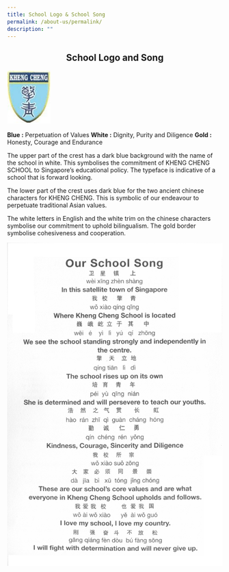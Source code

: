 ```yaml
---
title: School Logo & School Song
permalink: /about-us/permalink/
description: ""
---
```

## <center> School Logo and Song </center>

<img src="/images/Kheng-Cheng-School-Logo.jpg" style="width:20%">


**Blue   :**       Perpetuation of Values
**White :**    Dignity, Purity and Diligence
**Gold   :**      Honesty, Courage and Endurance

The upper part of the crest has a dark blue background with the name of the school in white. This symbolises the commitment of KHENG CHENG SCHOOL to Singapore’s educational policy. The typeface is indicative of a school that is forward looking.

The lower part of the crest uses dark blue for the two ancient chinese characters for KHENG CHENG. This is symbolic of our endeavour to perpetuate traditional Asian values.

The white letters in English and the white trim on the chinese characters symbolise our commitment to uphold bilingualism. The gold border symbolise cohesiveness and cooperation.

![](/images/Kheng-Cheng-School-song.jpg)